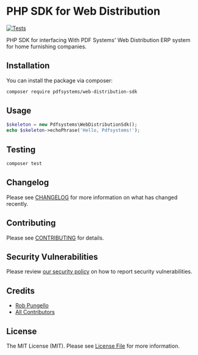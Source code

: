 # PHP SDK for Web Distribution

[![Tests](https://github.com/pdfsystems/web-distribution-sdk/actions/workflows/run-tests.yml/badge.svg?branch=main)](https://github.com/pdfsystems/web-distribution-sdk/actions/workflows/run-tests.yml)

PHP SDK for interfacing With PDF Systems' Web Distribution ERP system for home furnishing companies.

## Installation

You can install the package via composer:

```bash
composer require pdfsystems/web-distribution-sdk
```

## Usage

```php
$skeleton = new Pdfsystems\WebDistributionSdk();
echo $skeleton->echoPhrase('Hello, Pdfsystems!');
```

## Testing

```bash
composer test
```

## Changelog

Please see [CHANGELOG](CHANGELOG.md) for more information on what has changed recently.

## Contributing

Please see [CONTRIBUTING](https://github.com/spatie/.github/blob/main/CONTRIBUTING.md) for details.

## Security Vulnerabilities

Please review [our security policy](../../security/policy) on how to report security vulnerabilities.

## Credits

- [Rob Pungello](https://github.com/rpungello)
- [All Contributors](../../contributors)

## License

The MIT License (MIT). Please see [License File](LICENSE.md) for more information.
